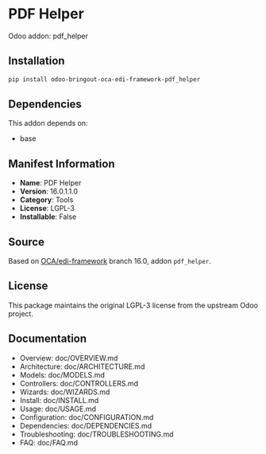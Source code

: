# PDF Helper

Odoo addon: pdf_helper

## Installation

```bash
pip install odoo-bringout-oca-edi-framework-pdf_helper
```

## Dependencies

This addon depends on:
- base

## Manifest Information

- **Name**: PDF Helper
- **Version**: 16.0.1.1.0
- **Category**: Tools
- **License**: LGPL-3
- **Installable**: False

## Source

Based on [OCA/edi-framework](https://github.com/OCA/edi-framework) branch 16.0, addon `pdf_helper`.

## License

This package maintains the original LGPL-3 license from the upstream Odoo project.

## Documentation

- Overview: doc/OVERVIEW.md
- Architecture: doc/ARCHITECTURE.md
- Models: doc/MODELS.md
- Controllers: doc/CONTROLLERS.md
- Wizards: doc/WIZARDS.md
- Install: doc/INSTALL.md
- Usage: doc/USAGE.md
- Configuration: doc/CONFIGURATION.md
- Dependencies: doc/DEPENDENCIES.md
- Troubleshooting: doc/TROUBLESHOOTING.md
- FAQ: doc/FAQ.md
